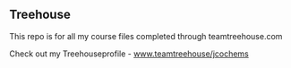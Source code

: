 ## Treehouse

This repo is for all my course files completed through teamtreehouse.com

Check out my Treehouseprofile - www.teamtreehouse/jcochems